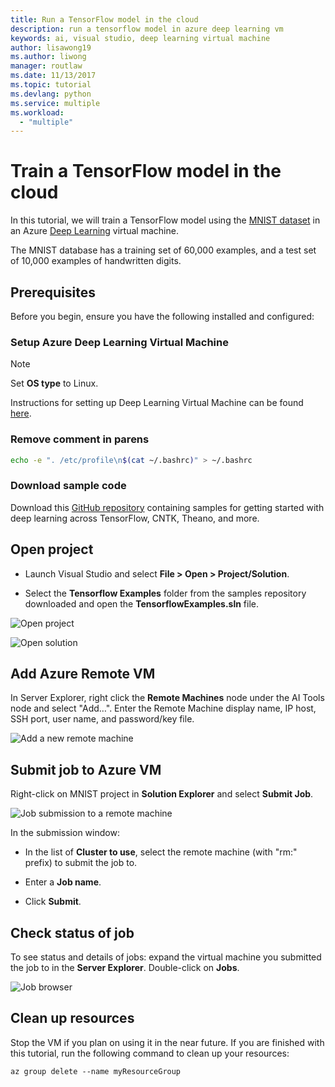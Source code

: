 ```yaml
---
title: Run a TensorFlow model in the cloud
description: run a tensorflow model in azure deep learning vm
keywords: ai, visual studio, deep learning virtual machine
author: lisawong19
ms.author: liwong
manager: routlaw
ms.date: 11/13/2017
ms.topic: tutorial
ms.devlang: python
ms.service: multiple
ms.workload: 
  - "multiple"
---
```


# Train a TensorFlow model in the cloud

In this tutorial, we will train a TensorFlow model using the [MNIST dataset](http://yann.lecun.com/exdb/mnist/) in an Azure [Deep Learning](https://docs.microsoft.com/azure/machine-learning/data-science-virtual-machine/deep-learning-dsvm-overview) virtual machine. 

The MNIST database has a training set of 60,000 examples, and a test set of 10,000 examples of handwritten digits.

## Prerequisites
Before you begin, ensure you have the following installed and configured:

### Setup Azure Deep Learning Virtual Machine

> [!NOTE] 
> Set **OS type** to Linux.

Instructions for setting up Deep Learning Virtual Machine can be found [here](https://docs.microsoft.com/azure/machine-learning/data-science-virtual-machine/provision-deep-learning-dsvm). 

### Remove comment in parens

```bash
echo -e ". /etc/profile\n$(cat ~/.bashrc)" > ~/.bashrc
```

### Download sample code

Download this [GitHub repository](https://github.com/Microsoft/samples-for-ai) containing samples for getting started with deep learning across TensorFlow, CNTK, Theano, and more. 

## Open project

- Launch Visual Studio and select **File > Open > Project/Solution**.

- Select the **Tensorflow Examples** folder from the samples repository downloaded and open the **TensorflowExamples.sln** file. 

![Open project](media\tensorflow-local\open-project.png)

![Open solution](media\tensorflow-local\open-solution.png)

## Add Azure Remote VM

In Server Explorer, right click the **Remote Machines** node under the AI Tools node and select "Add…". Enter the Remote Machine display name, IP host, SSH port, user name, and password/key file. 

![Add a new remote machine](media\tensorflow-vm\add-remote-vm.png)

## Submit job to Azure VM
Right-click on MNIST project in **Solution Explorer** and select **Submit Job**.

![Job submission to a remote machine](media\tensorflow-vm\job-submission.png)

In the submission window:

- In the list of **Cluster to use**, select the remote machine (with "rm:" prefix) to submit the job to.

- Enter a **Job name**. 

- Click **Submit**. 

## Check status of job 
To see status and details of jobs: expand the virtual machine you submitted the job to in the **Server Explorer**. Double-click on **Jobs**.

![Job browser](media\tensorflow-vm\job-browser.png)

## Clean up resources

Stop the VM if you plan on using it in the near future. If you are finished with this tutorial, run the following command to clean up your resources:

```azurecli-interactive
az group delete --name myResourceGroup
```